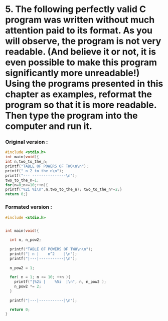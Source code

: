 # 5. The following perfectly valid C program was written without much attention paid to its format. As you will observe, the program is not very readable. (And believe it or not, it is even possible to make this program significantly more unreadable!) Using the programs presented in this chapter as examples, reformat the program so that it is more readable. Then type the program into the computer and run it.

### Original version :

```C
#include <stdio.h>
int main(void){
int n,two_to_the_n;
printf("TABLE OF POWERS OF TWO\n\n");
printf(" n 2 to the n\n");
printf("--- ---------------\n");
two_to_the_n=1;
for(n=0;n<=10;++n){
printf("%2i %i\n",n,two_to_the_n); two_to_the_n*=2;}
return 0;}
```

### Formated version :

```C
#include <stdio.h>


int main(void){

  int n, n_pow2;
  
  printf("TABLE OF POWERS OF TWO\n\n");
  printf("| n |    n^2    |\n");
  printf("|---|-----------|\n");
  
  n_pow2 = 1;
  
  for( n = 1; n <= 10; ++n ){
    printf("|%2i |    %5i  |\n", n, n_pow2 );
    n_pow2 *= 2;
  }
  
  printf("|---|-----------|\n");

  return 0;
}
```
